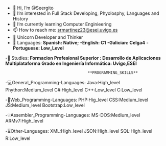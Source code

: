 - 👋 Hi, I’m @Seergito
- 👀 I’m interested in Full Stack Developing, Phyolosphy, Languages and History
- 🌱 I’m currently learning Computer Enginieering
- 📫 How to reach me: srmartinez23@esei.uvigo.es
- 🦄 Unicorn Developer and Thinker
- 🚩 Languages: **Spanish: Native;**
                 **-English: C1**
                 **-Galician: Celga4**
                 **-Portuguese: Low_Level**

-📓 Studies: **Formacion Profesional Superior : Desarrollo de Aplicaciones Multiplataforma**
                **Grado en Ingeniería Informática: Uvigo,ESEI**
  
                                        **PROGRAMMING_SKILLS**
  
  -💻General_Programming-Languages: Java:High_level
                                  Phython:Medium_level
                                  C#:High_level
                                  C++:Low_level
                                  C:Low_level

  -🎨Web_Programming-Languages: PHP:Hig_level
                                      CSS:Medium_level
                                      JS:Medium_level
                                      Bootstrap:Low_level

  -💡Assembler_Programming-Languages: MS-DOS:Medium_level
                                      ARMv7:High_level

   -⌛Other-Languages: XML:High_level
                    JSON:High_level
                    SQL:High_level
                    R:Low_level

